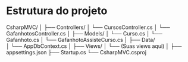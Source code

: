 # Estrutura do projeto
CsharpMVC/
│
├── Controllers/
│   └── CursosController.cs
│   └── GafanhotosController.cs
│
├── Models/
│   └── Curso.cs
│   └── Gafanhoto.cs
│   └── GafanhotoAssisteCurso.cs
│
├── Data/   
│   └── AppDbContext.cs
│
├── Views/
│   └── (Suas views aqui)
│
├── appsettings.json
├── Startup.cs
└── CsharpMVC.csproj